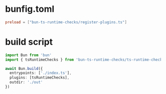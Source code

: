 # bunfig.toml
```toml
preload = ["bun-ts-runtime-checks/register-plugins.ts"]
```

# build script

```typescript
import Bun from 'bun'
import { tsRuntimeChecks } from 'bun-ts-runtime-checks/ts-runtime-checks.js'

await Bun.build({
  entrypoints: ['./index.ts'],
  plugins: [tsRuntimeChecks],
  outdir: './out'
})
```